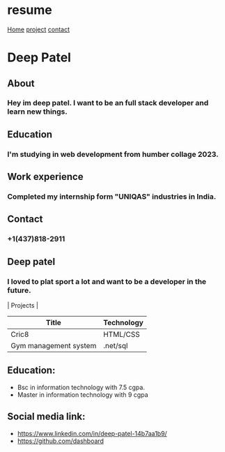 # resume

[Home](Home.markdown)
[project](project.markdown)
[contact](contact.markdown)

# Deep Patel


## About
### Hey im deep patel. I want to be an full stack developer and learn new things.

## Education
### I'm studying in web development from humber collage 2023.

## Work  experience
### Completed my internship form "UNIQAS" industries in India.

## Contact
### +1(437)818-2911

## Deep patel
### I loved to plat sport a lot and want to be a developer in the future.

| Projects |

| Title | Technology |
| ----------- | ----------- |
| Cric8 | HTML/CSS |
| Gym management system | .net/sql |

## Education:
- Bsc in information technology with 7.5 cgpa.
- Master in information technology with 9 cgpa

## Social media link:
- https://www.linkedin.com/in/deep-patel-14b7aa1b9/
- https://github.com/dashboard
